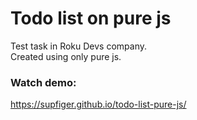 # Todo list on pure js
Test task in Roku Devs company. <br />
Created using only pure js.

### Watch demo:
https://supfiger.github.io/todo-list-pure-js/
